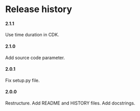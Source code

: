 # Release history

#### 2.1.1
Use time duration in CDK.

#### 2.1.0
Add source code parameter.

#### 2.0.1
Fix setup.py file.

#### 2.0.0
Restructure. Add README and HISTORY files. Add docstrings.
